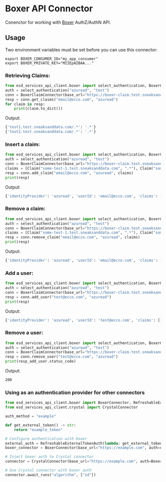 # Boxer API Connector

Conenctor for working with [Boxer](https://github.com/SneaksAndData/boxer) AuthZ/AuthN API. 

## Usage

Two environment variables must be set before you can use this connector:

```shell
export BOXER_CONSUMER_ID="my_app_consumer"
export BOXER_PRIVATE_KEY="MIIEpAIBAA..."
```

### Retrieving Claims:

```python
from esd_services_api_client.boxer import select_authentication, BoxerClaimConnector
auth = select_authentication("azuread", "test")
conn = BoxerClaimConnector(base_url="https://boxer-claim.test.sneaksanddata.com", auth=auth)
resp = conn.get_claims("email@ecco.com", "azuread")
for claim in resp:
    print(claim.to_dict())
```
Output:
```bash
{'test1.test.sneaksanddata.com/.*': '.*'}
{'test2.test.sneaksanddata.com/.*': '.*'}
```

### Insert a claim:
```python
from esd_services_api_client.boxer import select_authentication, BoxerClaimConnector, Claim
auth = select_authentication("azuread", "test")
conn = BoxerClaimConnector(base_url="https://boxer-claim.test.sneaksanddata.com", auth=auth)
claims = [Claim("some-test-1.test.sneaksanddata.com", ".*"), Claim("some-test-2.test.sneaksanddata.com", ".*")]
resp = conn.add_claim("email@ecco.com", "azuread", claims)
print(resp)
```
Output:
```bash
{'identityProvider': 'azuread', 'userId': 'email@ecco.com', 'claims': [{'some-test-1.test.sneaksanddata.com': '.*'}, {'some-test-2.test.sneaksanddata.com': '.*'}], 'billingId': None}
```

### Remove a claim:
```python
from esd_services_api_client.boxer import select_authentication, BoxerClaimConnector, Claim
auth = select_authentication("azuread", "test")
conn = BoxerClaimConnector(base_url="https://boxer-claim.test.sneaksanddata.com", auth=auth)
claims = [Claim("some-test-1.test.sneaksanddata.com", ".*"), Claim("some-test-2.test.sneaksanddata.com", ".*")]
resp = conn.remove_claim("email@ecco.com", "azuread", claims)
print(resp)
```
Output:
```bash
{'identityProvider': 'azuread', 'userId': 'email@ecco.com', 'claims': [], 'billingId': None}
```

### Add a user:
```python
from esd_services_api_client.boxer import select_authentication, BoxerClaimConnector, Claim
auth = select_authentication("azuread", "test")
conn = BoxerClaimConnector(base_url="https://boxer-claim.test.sneaksanddata.com", auth=auth)
resp = conn.add_user("test@ecco.com", "azuread")
print(resp)
```
Output:
```bash
{'identityProvider': 'azuread', 'userId': 'test@ecco.com', 'claims': [], 'billingId': None}
```

### Remove a user:
```python
from esd_services_api_client.boxer import select_authentication, BoxerClaimConnector, Claim
auth = select_authentication("azuread", "test")
conn = BoxerClaimConnector(base_url="https://boxer-claim.test.sneaksanddata.com", auth=auth)
resp = conn.remove_user("test@ecco.com", "azuread")
print(resp_add_user.status_code)
```
Output:
```bash
200
```

### Using as an authentication provider for other connectors
```python
from esd_services_api_client.boxer import BoxerConnector, RefreshableExternalTokenAuth, BoxerTokenAuth
from esd_services_api_client.crystal import CrystalConnector

auth_method = "example"

def get_external_token() -> str:
    return "example_token"

# Configure authentication with boxer
external_auth = RefreshableExternalTokenAuth(lambda: get_external_token(), auth_method)
boxer_connector = BoxerConnector(base_url="https://example.com", auth=external_auth)

# Inject boxer auth to Crystal connector
connector = CrystalConnector(base_url="https://example.com", auth=BoxerTokenAuth(boxer_connector))

# Use Crystal connector with boxer auth
connector.await_runs("algorithm", ["id"])
```
